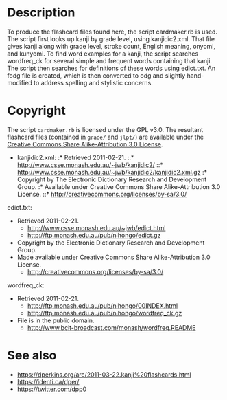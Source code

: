 # Description

To produce the flashcard files found here, the script cardmaker.rb is used.  The script first looks up kanji by grade level, using kanjidic2.xml.  That file gives kanji along with grade level, stroke count, English meaning, onyomi, and kunyomi.  To find word examples for a kanji, the script searches wordfreq_ck for several simple and frequent words containing that kanji.  The script then searches for definitions of these words using edict.txt.  An fodg file is created, which is then converted to odg and slightly hand-modified to address spelling and stylistic concerns.

# Copyright

The script `cardmaker.rb` is licensed under the GPL v3.0.  The resultant flashcard files (contained in `grade/` and `jlpt/`) are available under the [Creative Commons Share Alike-Attribution 3.0 License](http://creativecommons.org/licenses/by-sa/3.0/).



* kanjidic2.xml:
:* Retrieved 2011-02-21.
::* <http://www.csse.monash.edu.au/~jwb/kanjidic2/>
::* <http://www.csse.monash.edu.au/~jwb/kanjidic2/kanjidic2.xml.gz>
:* Copyright by The Electronic Dictionary Research and Development Group.
:* Available under Creative Commons Share Alike-Attribution 3.0 License.
::* <http://creativecommons.org/licenses/by-sa/3.0/>

edict.txt:
- Retrieved 2011-02-21.
	- http://www.csse.monash.edu.au/~jwb/edict.html
	- http://ftp.monash.edu.au/pub/nihongo/edict.gz
- Copyright by the Electronic Dictionary Research and Development Group.
- Made available under Creative Commons Share Alike-Attribution 3.0 License.
	- http://creativecommons.org/licenses/by-sa/3.0/
	
wordfreq_ck:
- Retrieved 2011-02-21.
	- http://ftp.monash.edu.au/pub/nihongo/00INDEX.html
	- http://ftp.monash.edu.au/pub/nihongo/wordfreq_ck.gz
- File is in the public domain.
	- http://www.bcit-broadcast.com/monash/wordfreq.README

# See also

* <https://dperkins.org/arc/2011-03-22.kanji%20flashcards.html>
* <https://identi.ca/dper/>
* <https://twitter.com/dpp0>
